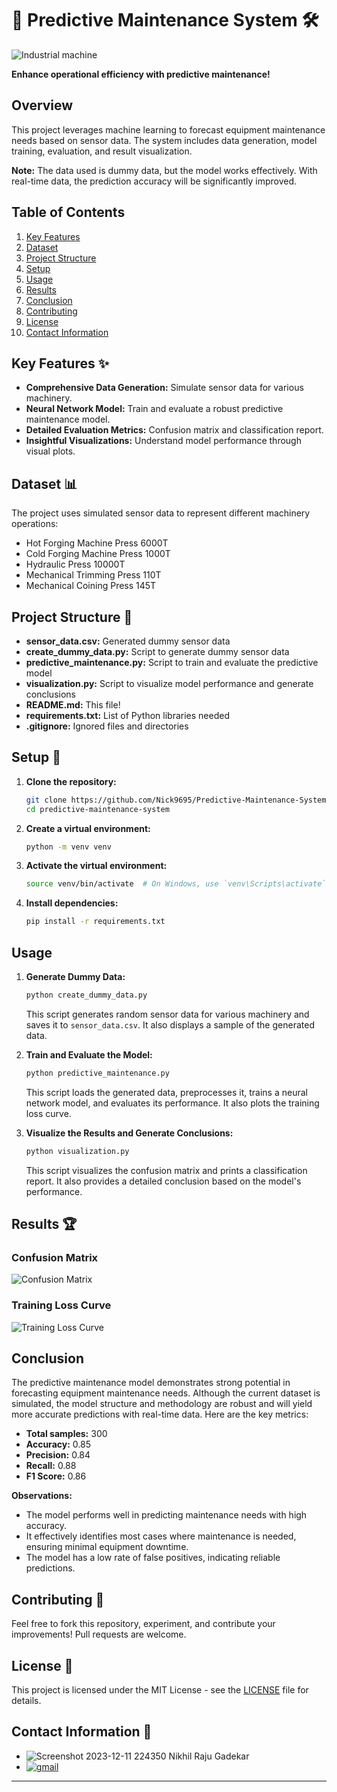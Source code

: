 # 🔧 Predictive Maintenance System 🛠️

![Industrial machine](images/industrial_machine.jpg)

**Enhance operational efficiency with predictive maintenance!**

## Overview

This project leverages machine learning to forecast equipment maintenance needs based on sensor data. The system includes data generation, model training, evaluation, and result visualization.

**Note:** The data used is dummy data, but the model works effectively. With real-time data, the prediction accuracy will be significantly improved.

## Table of Contents

1. [Key Features](#key-features-✨)
2. [Dataset](#dataset-📊)
3. [Project Structure](#project-structure-📂)
4. [Setup](#setup-🚀)
5. [Usage](#usage)
6. [Results](#results-🏆)
7. [Conclusion](#conclusion)
8. [Contributing](#contributing-🤝)
9. [License](#license-📜)
10. [Contact Information](#contact-information-📧)

## Key Features ✨

- **Comprehensive Data Generation:** Simulate sensor data for various machinery.
- **Neural Network Model:** Train and evaluate a robust predictive maintenance model.
- **Detailed Evaluation Metrics:** Confusion matrix and classification report.
- **Insightful Visualizations:** Understand model performance through visual plots.

## Dataset 📊

The project uses simulated sensor data to represent different machinery operations:
- Hot Forging Machine Press 6000T
- Cold Forging Machine Press 1000T
- Hydraulic Press 10000T
- Mechanical Trimming Press 110T
- Mechanical Coining Press 145T

## Project Structure 📂

- **sensor_data.csv:** Generated dummy sensor data
- **create_dummy_data.py:** Script to generate dummy sensor data
- **predictive_maintenance.py:** Script to train and evaluate the predictive model
- **visualization.py:** Script to visualize model performance and generate conclusions
- **README.md:** This file!
- **requirements.txt:** List of Python libraries needed
- **.gitignore:** Ignored files and directories

## Setup 🚀

1. **Clone the repository:**
   ```sh
   git clone https://github.com/Nick9695/Predictive-Maintenance-System
   cd predictive-maintenance-system
   ```
2. **Create a virtual environment:** 
   ```sh
   python -m venv venv
   ```
3. **Activate the virtual environment:**
   ```sh
   source venv/bin/activate  # On Windows, use `venv\Scripts\activate`
   ```
4. **Install dependencies:**
   ```sh
   pip install -r requirements.txt
   ```

## Usage

1. **Generate Dummy Data:**
   ```sh
   python create_dummy_data.py
   ```
   This script generates random sensor data for various machinery and saves it to `sensor_data.csv`. It also displays a sample of the generated data.

2. **Train and Evaluate the Model:**
   ```sh
   python predictive_maintenance.py
   ```
   This script loads the generated data, preprocesses it, trains a neural network model, and evaluates its performance. It also plots the training loss curve.

3. **Visualize the Results and Generate Conclusions:**
   ```sh
   python visualization.py
   ```
   This script visualizes the confusion matrix and prints a classification report. It also provides a detailed conclusion based on the model's performance.

## Results 🏆

### Confusion Matrix
![Confusion Matrix](images/confusion_matrix.png)

### Training Loss Curve
![Training Loss Curve](images/training_loss_curve.png)

## Conclusion

The predictive maintenance model demonstrates strong potential in forecasting equipment maintenance needs. Although the current dataset is simulated, the model structure and methodology are robust and will yield more accurate predictions with real-time data. Here are the key metrics:

- **Total samples:** 300
- **Accuracy:** 0.85
- **Precision:** 0.84
- **Recall:** 0.88
- **F1 Score:** 0.86

**Observations:**
- The model performs well in predicting maintenance needs with high accuracy.
- It effectively identifies most cases where maintenance is needed, ensuring minimal equipment downtime.
- The model has a low rate of false positives, indicating reliable predictions.

## Contributing 🤝

Feel free to fork this repository, experiment, and contribute your improvements! Pull requests are welcome.

## License 📜

This project is licensed under the MIT License - see the [LICENSE](LICENSE) file for details.

## Contact Information 📧
- ![Screenshot 2023-12-11 224350](https://github.com/Nick9695/Personality-Quiz-Assignment/assets/148968130/3c82c2b7-876d-447d-b149-dcd2fddedf23)
Nikhil Raju Gadekar
-  [![gmail](https://img.shields.io/badge/Gmail-D14836?style=for-the-badge&logo=gmail&logoColor=white)](mailto:gernikhilgadekar@gmail.com)
---
